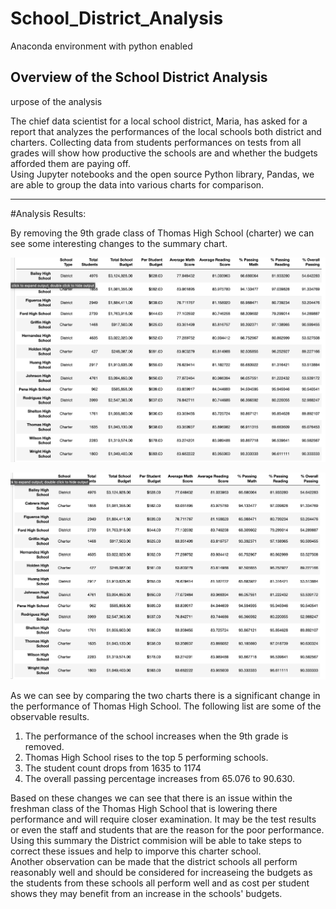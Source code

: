 # School_District_Analysis
Anaconda environment with python enabled

## Overview of the School District Analysis
urpose of the analysis

The chief data scientist for a local school district, Maria, has asked for a report that analyzes the performances of the local schools both district and charters. 
Collecting data from students performances on tests from all grades will show how productive the schools are and whether the budgets afforded them are paying off.  
Using Jupyter notebooks and the open source Python library, Pandas, we are able to group the data into various charts for comparison.  

---
#Analysis Results:

By removing the 9th grade class of Thomas High School (charter) we can see some interesting changes to the summary chart.  

![per_school_summary](https://github.com/GrahamNeal13/School_District_Analysis/blob/main/per_school_summary.png)

![Per_school_summary_nan](https://github.com/GrahamNeal13/School_District_Analysis/blob/main/Per_school_summary_nan.png)

As we can see by comparing the two charts there is a significant change in the performance of Thomas High School.  The following list are some of the observable results.  

  1. The performance of the school increases when the 9th grade is removed.
  2. Thomas High School rises to the top 5 performing schools.
  3. The student count drops from 1635 to 1174
  4. The overall passing percentage increases from 65.076 to 90.630.

Based on these changes we can see that there is an issue within the freshman class of the Thomas High School that is lowering there performance and will require closer examination.  It may be the test results or even the staff and students that are the reason for the poor performance.  
Using this summary the District commision will be able to take steps to correct these issues and help to imporve this charter school.  
Another observation can be made that the district schools all perform reasonably well and should be considered for increaseing the budgets as the students from these schools all perform well and as cost per student shows they may benefit from an increase in the schools' budgets.  





